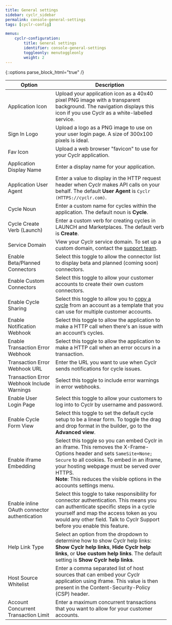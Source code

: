 ```yaml
---
title: General settings
sidebar: cyclr_sidebar
permalink: console-general-settings
tags: [cyclr-config]

menus:
    cyclr-configuration:
        title: General settings
        identifier: console-general-settings
        toggleonly: menutoggleonly
        weight: 2
---
```

{::options parse_block_html="true" /}
<section class="card">

| **Option** | **Description** |
| --- | --- |
| Application Icon | Upload your application icon as a 40x40 pixel PNG image with a transparent background. The navigation displays this icon if you use Cyclr as a white-labelled service.  |
| Sign In Logo | Upload a logo as a PNG image to use on your user login page. A size of 300x100 pixels is ideal. |
| Fav Icon | Upload a web browser "favicon" to use for your Cyclr application. |
| Application Display Name | Enter a display name for your application. |
| Application User Agent | Enter a value to display in the HTTP request header when Cyclr makes API calls on your behalf. The default **User Agent** is `Cyclr (HTTPS://cyclr.com)`.  |
| Cycle Noun | Enter a custom name for cycles within the application. The default noun is **Cycle**. |
| Cycle Create Verb (Launch) | Enter a custom verb for creating cycles in LAUNCH and Marketplaces. The default verb is **Create**. |
| Service Domain | View your Cyclr service domain. To set up a custom domain, contact the [support team](community-site#support-team). |
| Enable Beta/Planned Connectors| Select this toggle to allow the connector list to display beta and planned (coming soon) connectors.|
| Enable Custom Connectors | Select this toggle to allow your customer accounts to create their own custom connectors. |
| Enable Cycle Sharing | Select this toggle to allow you to [copy a cycle](copy-account-cycle) from an account as a template that you can use for multiple customer accounts. |
| Enable Notification Webhook | Select this toggle to allow the application to make a HTTP call when there's an issue with an account’s cycles. |
| Enable Transaction Error Webhook | Select this toggle to allow the application to make a HTTP call when an error occurs in a transaction. |
|	Transaction Error Webhook URL | Enter the URL you want to use when Cyclr sends notifications for cycle issues. |
| Transaction Error Webhook Include Warnings | Select this toggle to include error warnings in error webhooks. |
| Enable User Login Page | Select this toggle to allow your customers to log into to Cyclr by username and password. |
| Enable Cycle Form View | Select this toggle to set the default cycle setup to be a linear form. To toggle the drag and drop format in the builder, go to the **Advanced view**. |
| Enable iframe Embedding | Select this toggle so you can embed Cyclr in an iframe. This removes the X-Frame-Options header and sets `SameSite=None; Secure` to all cookies. To embed in an iframe, your hosting webpage must be served over HTTPS. <br>**Note**: This reduces the visible options in the accounts settings menu. |
| Enable inline OAuth connector authentication | Select this toggle to take responsibility for connector authentication. This means you can authenticate specific steps in a cycle yourself and map the access token as you would any other field. Talk to Cyclr Support before you enable this feature. |
| Help Link Type | Select an option from the dropdown to determine how to show Cyclr help links: **Show Cyclr help links**, **Hide Cyclr help links**, or **Use custom help links**. The default setting is **Show Cyclr help links**. |
| Host Source Whitelist | Enter a comma separated list of host sources that can embed your Cyclr application using iframe. This value is then present in the Content-Security-Policy (CSP) header. |
| Account Concurrent Transaction Limit | Enter a maximum concurrent transactions that you want to allow for your customer accounts. |

</section>
